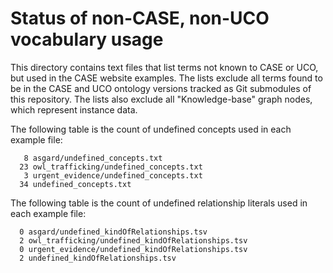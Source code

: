 # Status of non-CASE, non-UCO vocabulary usage

This directory contains text files that list terms not known to CASE or UCO, but used in the CASE website examples.  The lists exclude all terms found to be in the CASE and UCO ontology versions tracked as Git submodules of this repository.  The lists also exclude all "Knowledge-base" graph nodes, which represent instance data.

The following table is the count of undefined concepts used in each example file:

```
   8 asgard/undefined_concepts.txt
  23 owl_trafficking/undefined_concepts.txt
   3 urgent_evidence/undefined_concepts.txt
  34 undefined_concepts.txt
```

The following table is the count of undefined relationship literals used in each example file:

```
  0 asgard/undefined_kindOfRelationships.tsv
  2 owl_trafficking/undefined_kindOfRelationships.tsv
  0 urgent_evidence/undefined_kindOfRelationships.tsv
  2 undefined_kindOfRelationships.tsv
```

